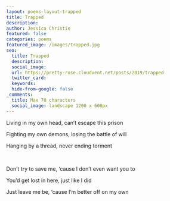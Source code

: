 ```yaml
---
layout: poems-layout-trapped
title: Trapped
description:
author: Jessica Christie
featured: false
categories: poems
featured_image: /images/trapped.jpg
seo:
  title: Trapped
  description:
  social_image:
  url: https://pretty-rose.cloudvent.net/posts/2019/trapped
  twitter_card:
  keywords:
  hide-from-google: false
_comments:
  title: Max 70 characters
  social_image: landscape 1200 x 600px
---
```

Living in my own head, can’t escape this prison

Fighting my own demons, losing the battle of will

Hanging by a thread, never ending torment

&nbsp;

Don’t try to save me, ‘cause I don’t even want you to

You’d get lost in here, just like I did

Just leave me be, ‘cause I’m better off on my own

&nbsp;
